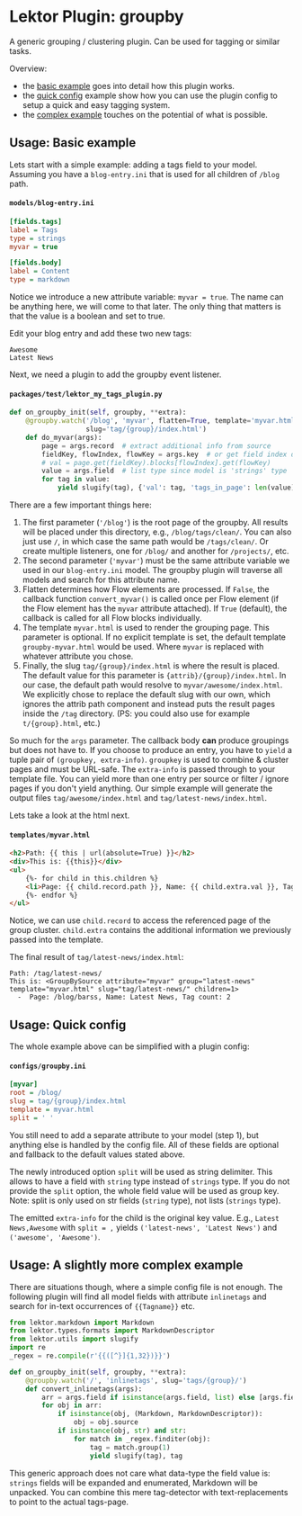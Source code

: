 # Lektor Plugin: groupby

A generic grouping / clustering plugin. Can be used for tagging or similar tasks.

Overview:
- the [basic example](#usage-basic-example) goes into detail how this plugin works.
- the [quick config](#usage-quick-config) example show how you can use the plugin config to setup a quick and easy tagging system.
- the [complex example](#usage-a-slightly-more-complex-example) touches on the potential of what is possible.


## Usage: Basic example

Lets start with a simple example: adding a tags field to your model.
Assuming you have a `blog-entry.ini` that is used for all children of `/blog` path.


#### `models/blog-entry.ini`

```ini
[fields.tags]
label = Tags
type = strings
myvar = true

[fields.body]
label = Content
type = markdown
```

Notice we introduce a new attribute variable: `myvar = true`.
The name can be anything here, we will come to that later.
The only thing that matters is that the value is a boolean and set to true.

Edit your blog entry and add these two new tags:

```
Awesome
Latest News
```

Next, we need a plugin to add the groupby event listener.


#### `packages/test/lektor_my_tags_plugin.py`

```python
def on_groupby_init(self, groupby, **extra):
    @groupby.watch('/blog', 'myvar', flatten=True, template='myvar.html',
                   slug='tag/{group}/index.html')
    def do_myvar(args):
        page = args.record  # extract additional info from source
        fieldKey, flowIndex, flowKey = args.key  # or get field index directly
        # val = page.get(fieldKey).blocks[flowIndex].get(flowKey)
        value = args.field  # list type since model is 'strings' type
        for tag in value:
            yield slugify(tag), {'val': tag, 'tags_in_page': len(value)}
```

There are a few important things here:

1. The first parameter (`'/blog'`) is the root page of the groupby.
   All results will be placed under this directory, e.g., `/blog/tags/clean/`.
   You can also just use `/`, in which case the same path would be `/tags/clean/`.
   Or create multiple listeners, one for `/blog/` and another for `/projects/`, etc.
2. The second parameter (`'myvar'`) must be the same attribute variable we used in our `blog-entry.ini` model.
   The groupby plugin will traverse all models and search for this attribute name.
3. Flatten determines how Flow elements are processed.
   If `False`, the callback function `convert_myvar()` is called once per Flow element (if the Flow element has the `myvar` attribute attached).
   If `True` (default), the callback is called for all Flow blocks individually.
4. The template `myvar.html` is used to render the grouping page.
   This parameter is optional.
   If no explicit template is set, the default template `groupby-myvar.html` would be used. Where `myvar` is replaced with whatever attribute you chose.
5. Finally, the slug `tag/{group}/index.html` is where the result is placed.
   The default value for this parameter is `{attrib}/{group}/index.html`.
   In our case, the default path would resolve to `myvar/awesome/index.html`.
   We explicitly chose to replace the default slug with our own, which ignores the attrib path component and instead puts the result pages inside the `/tag` directory.
   (PS: you could also use for example `t/{group}.html`, etc.)


So much for the `args` parameter.
The callback body **can** produce groupings but does not have to.
If you choose to produce an entry, you have to `yield` a tuple pair of `(groupkey, extra-info)`.
`groupkey` is used to combine & cluster pages and must be URL-safe.
The `extra-info` is passed through to your template file.
You can yield more than one entry per source or filter / ignore pages if you don't yield anything.
Our simple example will generate the output files `tag/awesome/index.html` and `tag/latest-news/index.html`.

Lets take a look at the html next.


#### `templates/myvar.html`

```html
<h2>Path: {{ this | url(absolute=True) }}</h2>
<div>This is: {{this}}</div>
<ul>
	{%- for child in this.children %}
	<li>Page: {{ child.record.path }}, Name: {{ child.extra.val }}, Tag count: {{ child.extra.tags_in_page }}</li>
	{%- endfor %}
</ul>
```

Notice, we can use `child.record` to access the referenced page of the group cluster.
`child.extra` contains the additional information we previously passed into the template.

The final result of `tag/latest-news/index.html`:

```
Path: /tag/latest-news/
This is: <GroupBySource attribute="myvar" group="latest-news" template="myvar.html" slug="tag/latest-news/" children=1>
  -  Page: /blog/barss, Name: Latest News, Tag count: 2
```


## Usage: Quick config

The whole example above can be simplified with a plugin config:

#### `configs/groupby.ini`

```ini
[myvar]
root = /blog/
slug = tag/{group}/index.html
template = myvar.html
split = ' '
```

You still need to add a separate attribute to your model (step 1), but anything else is handled by the config file.
All of these fields are optional and fallback to the default values stated above.

The newly introduced option `split` will be used as string delimiter.
This allows to have a field with `string` type instead of `strings` type.
If you do not provide the `split` option, the whole field value will be used as group key.
Note: split is only used on str fields (`string` type), not lists (`strings` type).

The emitted `extra-info` for the child is the original key value.
E.g., `Latest News,Awesome` with `split = ,` yields `('latest-news', 'Latest News')` and `('awesome', 'Awesome')`.


## Usage: A slightly more complex example

There are situations though, where a simple config file is not enough.
The following plugin will find all model fields with attribute `inlinetags` and search for in-text occurrences of `{{Tagname}}` etc.

```python
from lektor.markdown import Markdown
from lektor.types.formats import MarkdownDescriptor
from lektor.utils import slugify
import re
_regex = re.compile(r'{{([^}]{1,32})}}')

def on_groupby_init(self, groupby, **extra):
    @groupby.watch('/', 'inlinetags', slug='tags/{group}/')
    def convert_inlinetags(args):
        arr = args.field if isinstance(args.field, list) else [args.field]
        for obj in arr:
            if isinstance(obj, (Markdown, MarkdownDescriptor)):
                obj = obj.source
            if isinstance(obj, str) and str:
                for match in _regex.finditer(obj):
                    tag = match.group(1)
                    yield slugify(tag), tag
```

This generic approach does not care what data-type the field value is:
`strings` fields will be expanded and enumerated, Markdown will be unpacked.
You can combine this mere tag-detector with text-replacements to point to the actual tags-page.
